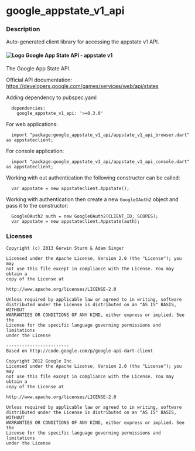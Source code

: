 # google_appstate_v1_api

### Description

Auto-generated client library for accessing the appstate v1 API.

#### ![Logo](http://www.google.com/images/icons/product/search-16.gif) Google App State API - appstate v1

The Google App State API.

Official API documentation: https://developers.google.com/games/services/web/api/states

Adding dependency to pubspec.yaml

```
  dependencies:
    google_appstate_v1_api: '>=0.3.0'
```

For web applications:

```
  import "package:google_appstate_v1_api/appstate_v1_api_browser.dart" as appstateclient;
```

For console application:

```
  import "package:google_appstate_v1_api/appstate_v1_api_console.dart" as appstateclient;
```

Working with out authentication the following constructor can be called:

```
  var appstate = new appstateclient.Appstate();
```

Working with authentication then create a new `GoogleOAuth2` object and pass it to the constructor:


```
  GoogleOAuth2 auth = new GoogleOAuth2(CLIENT_ID, SCOPES);
  var appstate = new appstateclient.Appstate(auth);
```

### Licenses

```
Copyright (c) 2013 Gerwin Sturm & Adam Singer

Licensed under the Apache License, Version 2.0 (the "License"); you may 
not use this file except in compliance with the License. You may obtain a 
copy of the License at

http://www.apache.org/licenses/LICENSE-2.0

Unless required by applicable law or agreed to in writing, software
distributed under the License is distributed on an "AS IS" BASIS, WITHOUT
WARRANTIES OR CONDITIONS OF ANY KIND, either express or implied. See the
License for the specific language governing permissions and limitations 
under the License

------------------------
Based on http://code.google.com/p/google-api-dart-client

Copyright 2012 Google Inc.
Licensed under the Apache License, Version 2.0 (the "License"); you may 
not use this file except in compliance with the License. You may obtain a
copy of the License at

http://www.apache.org/licenses/LICENSE-2.0

Unless required by applicable law or agreed to in writing, software
distributed under the License is distributed on an "AS IS" BASIS, WITHOUT
WARRANTIES OR CONDITIONS OF ANY KIND, either express or implied. See the
License for the specific language governing permissions and limitations 
under the License

```
